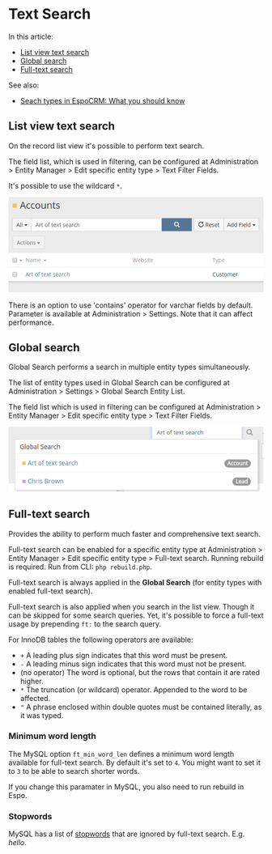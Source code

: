 # Text Search

In this article:

* [List view text search](#list-view-text-search)
* [Global search](#global-search)
* [Full-text search](#full-text-search)

See also:

* [Seach types in EspoCRM: What you should know](https://www.espocrm.com/tips/search-types/)

## List view text search

On the record list view it's possible to perform text search.

The field list, which is used in filtering, can be configured at Administration > Entity Manager > Edit specific entity type > Text Filter Fields.

It's possible to use the wildcard `*`.

![Text Search](https://raw.githubusercontent.com/espocrm/documentation/master/docs/_static/images/user-guide/text-search/1.png)

There is an option to use 'contains' operator for varchar fields by default. Parameter is available at Administration > Settings. Note that it can affect performance.

## Global search

Global Search performs a search in multiple entity types simultaneously.

The list of entity types used in Global Search can be configured at Administration > Settings > Global Search Entity List.

The field list which is used in filtering can be configured at Administration > Entity Manager > Edit specific entity type > Text Filter Fields.

![Global Search](https://raw.githubusercontent.com/espocrm/documentation/master/docs/_static/images/user-guide/text-search/2.png)

## Full-text search

Provides the ability to perform much faster and comprehensive text search.

Full-text search can be enabled for a specific entity type at Administration > Entity Manager > Edit specific entity type > Full-text search. Running rebuild is required. Run from CLI: `php rebuild.php`.

Full-text search is always applied in the **Global Search** (for entity types with enabled full-text search).

Full-text search is also applied when you search in the list view. Though it can be skipped for some search queries. Yet, it's possible to force a full-text usage by prepending `ft:` to the search query.

For InnoDB tables the following operators are available:

* `+` A leading plus sign indicates that this word must be present.
* `-` A leading minus sign indicates that this word must not be present.
* (no operator) The word is optional, but the rows that contain it are rated higher.
* `*` The truncation (or wildcard) operator. Appended to the word to be affected.
* `"` A phrase enclosed within double quotes must be contained literally, as it was typed.

### Minimum word length

The MySQL option `ft_min_word_len` defines a minimum word length available for full-text search. By default it's set to `4`. You might want to set it to `3` to be able to search shorter words.

If you change this paramater in MySQL, you also need to run rebuild in Espo.

### Stopwords

MySQL has a list of [stopwords](https://dev.mysql.com/doc/refman/8.0/en/fulltext-stopwords.html) that are ignored by full-text search. E.g. *hello*.
